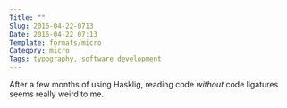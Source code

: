 ```yaml
---
Title: ""
Slug: 2016-04-22-0713
Date: 2016-04-22 07:13
Template: formats/micro
Category: micro
Tags: typography, software development
---
```


After a few months of using Hasklig, reading code *without* code ligatures seems really weird to me.
